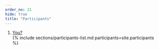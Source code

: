 ```yaml
---
order_no: 21
hide: true
title: "Participants"
---
```


<ol class="people-list">
  <li class="participant people people-you">
    <a href='https://holvi.com/shop/agilefinland/' >
    <div class='people-image'>
     <div class='push-center'>
     <div class='center'>
     <i class=' participant-default-image fa fa-user-plus fa-5x' style='color: black;'></i> 
     </div>
     </div>
    </div>
    </a>
    <span class="name"><a href='https://holvi.com/shop/agilefinland/'>You?</a></span>
  </li>
  {% include sections/participants-list.md participants=site.participants %}
</ol>


